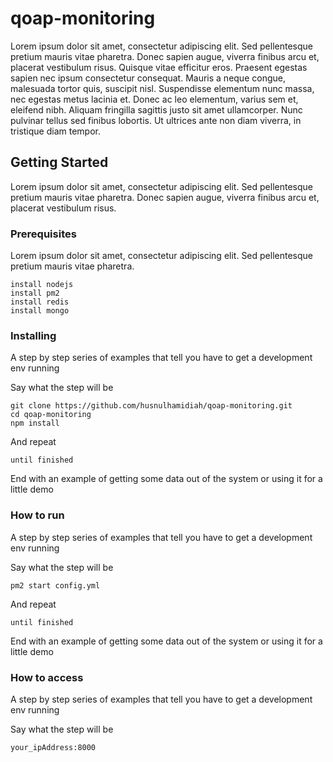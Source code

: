 # qoap-monitoring

Lorem ipsum dolor sit amet, consectetur adipiscing elit. Sed pellentesque pretium mauris vitae pharetra. Donec sapien augue, viverra finibus arcu et, placerat vestibulum risus. Quisque vitae efficitur eros. Praesent egestas sapien nec ipsum consectetur consequat. Mauris a neque congue, malesuada tortor quis, suscipit nisl. Suspendisse elementum nunc massa, nec egestas metus lacinia et. Donec ac leo elementum, varius sem et, eleifend nibh. Aliquam fringilla sagittis justo sit amet ullamcorper. Nunc pulvinar tellus sed finibus lobortis. Ut ultrices ante non diam viverra, in tristique diam tempor.

## Getting Started

Lorem ipsum dolor sit amet, consectetur adipiscing elit. Sed pellentesque pretium mauris vitae pharetra. Donec sapien augue, viverra finibus arcu et, placerat vestibulum risus.

### Prerequisites

Lorem ipsum dolor sit amet, consectetur adipiscing elit. Sed pellentesque pretium mauris vitae pharetra.

```
install nodejs
install pm2
install redis
install mongo
```

### Installing

A step by step series of examples that tell you have to get a development env running

Say what the step will be

```
git clone https://github.com/husnulhamidiah/qoap-monitoring.git
cd qoap-monitoring
npm install
```

And repeat

```
until finished
```

End with an example of getting some data out of the system or using it for a little demo

### How to run

A step by step series of examples that tell you have to get a development env running

Say what the step will be

```
pm2 start config.yml
```

And repeat

```
until finished
```

End with an example of getting some data out of the system or using it for a little demo

### How to access

A step by step series of examples that tell you have to get a development env running

Say what the step will be

```
your_ipAddress:8000
```

